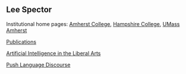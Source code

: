 ## Lee Spector

Institutional home pages: [Amherst College](https://www.amherst.edu/people/facstaff/lspector), [Hampshire College](http://faculty.hampshire.edu/lspector/), [UMass Amherst](https://www.cics.umass.edu/faculty/directory/spector_lee)

[Publications](publications.md)

[Artificial Intelligence in the Liberal Arts](https://liberal-arts.ai)

[Push Language Discourse](https://discourse.pushlanguage.org/)
